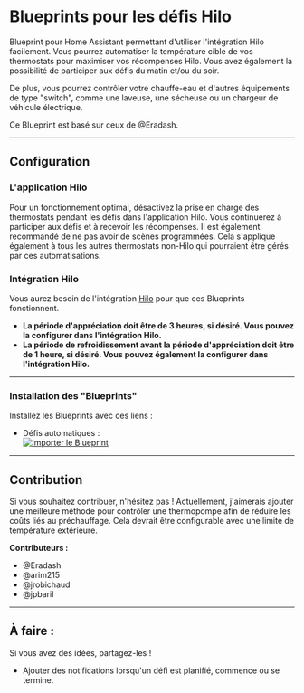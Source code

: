 # Blueprints pour les défis Hilo  
Blueprint pour Home Assistant permettant d'utiliser l'intégration Hilo facilement. Vous pourrez automatiser la température cible de vos thermostats pour maximiser vos récompenses Hilo. Vous avez également la possibilité de participer aux défis du matin et/ou du soir.  

De plus, vous pourrez contrôler votre chauffe-eau et d'autres équipements de type "switch", comme une laveuse, une sécheuse ou un chargeur de véhicule électrique.  

Ce Blueprint est basé sur ceux de @Eradash.  

---

## Configuration  

### L'application Hilo  
Pour un fonctionnement optimal, désactivez la prise en charge des thermostats pendant les défis dans l'application Hilo. Vous continuerez à participer aux défis et à recevoir les récompenses. Il est également recommandé de ne pas avoir de scènes programmées. Cela s'applique également à tous les autres thermostats non-Hilo qui pourraient être gérés par ces automatisations.  

### Intégration Hilo  
Vous aurez besoin de l'intégration [Hilo](https://github.com/dvd-dev/hilo) pour que ces Blueprints fonctionnent.  

- **La période d'appréciation doit être de 3 heures, si désiré. Vous pouvez la configurer dans l'intégration Hilo.**  
- **La période de refroidissement avant la période d'appréciation doit être de 1 heure, si désiré. Vous pouvez également la configurer dans l'intégration Hilo.**  

---

### Installation des "Blueprints"  
Installez les Blueprints avec ces liens :  

- Défis automatiques :  
  [![Importer le Blueprint](https://my.home-assistant.io/badges/blueprint_import.svg)](https://my.home-assistant.io/redirect/blueprint_import/?blueprint_url=https%3A%2F%2Fraw.githubusercontent.com%2Farim215%2Fha-hilo-blueprints%2Fmain%2Fdefis_hilo_automatiques.yaml)  

---

## Contribution  

Si vous souhaitez contribuer, n'hésitez pas ! Actuellement, j'aimerais ajouter une meilleure méthode pour contrôler une thermopompe afin de réduire les coûts liés au préchauffage. Cela devrait être configurable avec une limite de température extérieure.  

**Contributeurs :**  
- @Eradash  
- @arim215  
- @jrobichaud  
- @jpbaril  

---

## À faire :  

Si vous avez des idées, partagez-les !  

- Ajouter des notifications lorsqu'un défi est planifié, commence ou se termine.  
